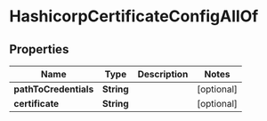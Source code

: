 

# HashicorpCertificateConfigAllOf


## Properties

| Name | Type | Description | Notes |
|------------ | ------------- | ------------- | -------------|
|**pathToCredentials** | **String** |  |  [optional] |
|**certificate** | **String** |  |  [optional] |



